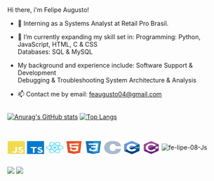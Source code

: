 ### 

Hi there, i'm Felipe Augusto!

- 🔭 Interning as a Systems Analyst at Retail Pro Brasil.
  
- 🌱 I’m currently expanding my skill set in:
  Programming: Python, JavaScript, HTML, C & CSS  
  Databases: SQL & MySQL  

- My background and experience include:
  Software Support & Development  
  Debugging & Troubleshooting
  System Architecture & Analysis
   
- 📫 Contact me by email: feaugusto04@gmail.com

##

  [![Anurag's GitHub stats](https://github-readme-stats.vercel.app/api?username=fe-lipe-08&show_icons=true&theme=dracula)](https://github.com/anuraghazra/github-readme-stats)
  [![Top Langs](https://github-readme-stats.vercel.app/api/top-langs/?username=fe-lipe-08&show_icons=true&theme=dracula)](https://github.com/anuraghazra&layout=compact)

##

  <div style="display: inline_block"><br>
  <img align="center" alt="fe-lipe-08-Js" height="30" width="40" src="https://raw.githubusercontent.com/devicons/devicon/master/icons/javascript/javascript-plain.svg">     
  <img align="center" alt="fe-lipe-08-Ts" height="30" width="40" src="https://raw.githubusercontent.com/devicons/devicon/master/icons/typescript/typescript-plain.svg">
  <img align="center" alt="fe-lipe-08-React" height="30" width="40" src="https://raw.githubusercontent.com/devicons/devicon/master/icons/react/react-original.svg">
  <img align="center" alt="fe-lipe-08-HTML" height="30" width="40" src="https://raw.githubusercontent.com/devicons/devicon/master/icons/html5/html5-original.svg">
  <img align="center" alt="fe-lipe-08-CSS" height="30" width="40" src="https://raw.githubusercontent.com/devicons/devicon/master/icons/css3/css3-original.svg">
  <img align="center" alt="fe-lipe-08-C" height="30" width="40" src="https://raw.githubusercontent.com/devicons/devicon/master/icons/c/c-original.svg">
  <img align="center" alt="fe-lipe-08-C++" height="30" width="40" src="https://raw.githubusercontent.com/devicons/devicon/master/icons/cplusplus/cplusplus-original.svg">
  <img align="center" alt="fe-lipe-08-Csharp" height="30" width="40" src="https://raw.githubusercontent.com/devicons/devicon/master/icons/csharp/csharp-original.svg">
  <img align="center" alt="fe-lipe-08-Js" height="30" width="40" src="https://cdn.jsdelivr.net/gh/devicons/devicon/icons/python/python-plain.svg"> 
  </div>

   ##

   <div>
  <a href="" target="_blank"><img src="https://img.shields.io/badge/Discord-7289DA?style=for-the-badge&logo=discord&logoColor=white" target="_blank"></a>
  <a href="https://www.linkedin.com/in/felipe-augusto-64b208285" target="_blank"><img src="https://img.shields.io/badge/LinkedIn-0077B5?style=for-the-badge&logo=linkedin&logoColor=white" target="_blank"></a>
   </div>

